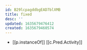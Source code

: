 ```yaml
---
id: B29lcpagddbgEAD7blXMB
title: fixed
desc: ''
updated: 1635679476412
created: 1635679460574
---
```


- [[p.instanceOf]] [[c.Pred.Activity]]
